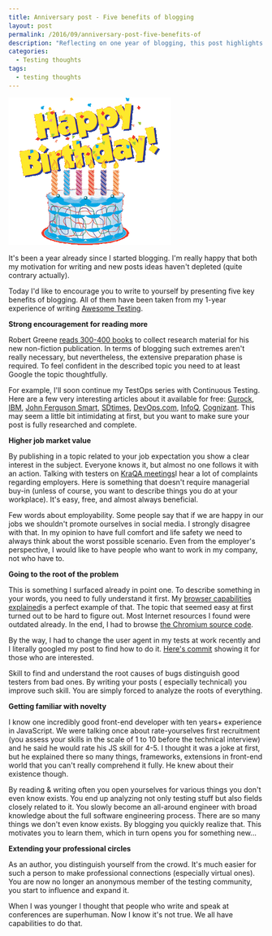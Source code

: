 ```yaml
---
title: Anniversary post - Five benefits of blogging
layout: post
permalink: /2016/09/anniversary-post-five-benefits-of
description: "Reflecting on one year of blogging, this post highlights five key benefits: encourages reading, boosts job market value, forces deeper understanding, exposes to new topics, and expands professional networks."
categories:
  - Testing thoughts
tags:
  - testing thoughts 
---
```


<img src="/images/blog/happy-birthday-icon-33.gif" loading="lazy" alt="">

It's been a year already since I started blogging. I'm really happy that both my motivation for writing and new posts
ideas haven't depleted (quite contrary actually).

Today I'd like to encourage you to write to yourself by presenting five key benefits of blogging. All of them have been
taken from my 1-year experience of writing [Awesome Testing](https://www.awesome-testing.com/).

**Strong encouragement for reading more**

Robert
Greene [reads 300-400 books](https://medium.com/@paulorrj/the-robert-greene-method-of-writing-books-e175ade04897#.jc2dbowgm)
to collect research material for his new non-fiction publication. In terms of blogging such extremes aren't really
necessary, but nevertheless, the extensive preparation phase is required. To feel confident in the described topic you
need to at least Google the topic thoughtfully.

For example, I'll soon continue my TestOps series with Continuous Testing. Here are a few very interesting articles
about it available for
free: [Gurock](https://blog.gurock.com/continuous-delivery-testers-qa-quality/), [IBM](http://www.ibm.com/developerworks/library/d-testops-continuous-test/), [John Ferguson Smart](https://www.linkedin.com/pulse/role-qa-devops-world-john-ferguson-smart), [SDtimes](http://sdtimes.com/testing-in-a-continuous-delivery-world/2/), [DevOps.com](http://devops.com/2016/02/09/qa-devops-era/), [InfoQ](http://www.infoq.com/resource/articles/continuous-integration-howto/en/resources/Duvall_0321336380_CH06.pdf), [Cognizant](https://www.cognizant.com/whitepapers/Jumpstarting-DevOps-with-Continuous-Testing-codex1719.pdf).
This may seem a little bit intimidating at first, but you want to make sure your post is fully researched and complete.

**Higher job market value**

By publishing in a topic related to your job expectation you show a clear interest in the subject. Everyone knows it,
but almost no one follows it with an action. Talking with testers on [KraQA meetings](https://www.meetup.com/KraQA-pl/)I
hear a lot of complaints regarding employers. Here is something that doesn't require managerial buy-in (unless of
course, you want to describe things you do at your workplace). It's easy, free, and almost always beneficial.

Few words about employability. Some people say that if we are happy in our jobs we shouldn't promote ourselves in social
media. I strongly disagree with that. In my opinion to have full comfort and life safety we need to always think about
the worst possible scenario. Even from the employer's perspective, I would like to have people who want to work in my
company, not who have to.

**Going to the root of the problem**

This is something I surfaced already in point one. To describe something in your words, you need to fully understand it
first.
My [browser capabilities explained](https://awesome-testing.com/2016/02/selenium-browser-capabilities-explained.html)is
a perfect example of that. The topic that seemed easy at first turned out to be hard to figure out. Most Internet
resources I found were outdated already. In the end, I had to
browse [the Chromium source code](https://src.chromium.org/viewvc/chrome/trunk/src/chrome/common/pref_names.cc?view=markup).

By the way, I had to change the user agent in my tests at work recently and I literally googled my post to find how to
do
it. [Here's commit](https://github.com/slawekradzyminski/AwesomeTesting/commit/c4a57178ede9e836c94031f43a4b19cd6afad79d)
showing it for those who are interested.

Skill to find and understand the root causes of bugs distinguish good testers from bad ones. By writing your posts (
especially technical) you improve such skill. You are simply forced to analyze the roots of everything.

**Getting familiar with novelty**

I know one incredibly good front-end developer with ten years+ experience in JavaScript. We were talking once about
rate-yourselves first recruitment (you assess your skills in the scale of 1 to 10 before the technical interview) and he
said he would rate his JS skill for 4-5. I thought it was a joke at first, but he explained there so many things,
frameworks, extensions in front-end world that you can't really comprehend it fully. He knew about their existence
though.

By reading & writing often you open yourselves for various things you don't even know exists. You end up analyzing not
only testing stuff but also fields closely related to it. You slowly become an all-around engineer with broad knowledge
about the full software engineering process. There are so many things we don't even know exists. By blogging you quickly
realize that. This motivates you to learn them, which in turn opens you for something new...

**Extending your professional circles**

As an author, you distinguish yourself from the crowd. It's much easier for such a person to make professional
connections (especially virtual ones). You are now no longer an anonymous member of the testing community, you start to
influence and expand it.

When I was younger I thought that people who write and speak at conferences are superhuman. Now I know it's not true. We
all have capabilities to do that.
